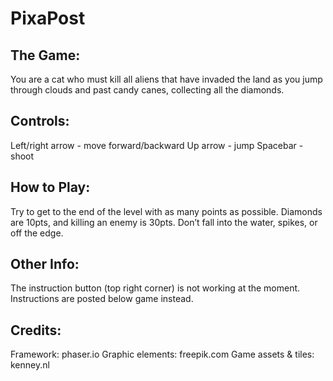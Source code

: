 # PixaPost
## The Game:
You are a cat who must kill all aliens that have invaded the land as you jump through clouds and past candy canes, collecting all the diamonds.

## Controls:
Left/right arrow - move forward/backward
Up arrow - jump
Spacebar - shoot

## How to Play:
Try to get to the end of the level with as many points as possible. Diamonds are 10pts, and killing an enemy is 30pts. Don’t fall into the water, spikes, or off the edge. 

## Other Info:
The instruction button (top right corner) is not working at the moment. Instructions are posted below game instead.

## Credits:
Framework: phaser.io
Graphic elements: freepik.com
Game assets & tiles: kenney.nl
